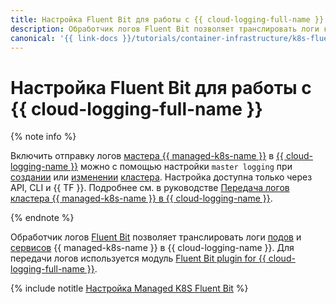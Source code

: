 ```yaml
---
title: Настройка Fluent Bit для работы с {{ cloud-logging-full-name }}
description: Обработчик логов Fluent Bit позволяет транслировать логи кластера {{ managed-k8s-name }} в сервис {{ cloud-logging-name }}. Для передачи логов используется модуль Fluent Bit plugin for {{ cloud-logging-full-name }}.
canonical: '{{ link-docs }}/tutorials/container-infrastructure/k8s-fluent-bit-logging'
---
```


# Настройка Fluent Bit для работы с {{ cloud-logging-full-name }}


{% note info %}

Включить отправку логов [мастера {{ managed-k8s-name }}](../concepts/index.md#master) в [{{ cloud-logging-name }}](../../logging/) можно с помощью настройки `master logging` при [создании](../operations/kubernetes-cluster/kubernetes-cluster-create.md) или [изменении](../operations/kubernetes-cluster/kubernetes-cluster-update.md) [кластера](../concepts/index.md#kubernetes-cluster). Настройка доступна только через API, CLI и {{ TF }}. Подробнее см. в руководстве [Передача логов кластера {{ managed-k8s-name }} в {{ cloud-logging-name }}](../../logging/tutorials/k8s-fluent-bit-logging.md#master-logging).

{% endnote %}

Обработчик логов [Fluent Bit](https://fluentbit.io/) позволяет транслировать логи [подов](../concepts/index.md#pod) и [сервисов](../concepts/index.md#service) {{ managed-k8s-name }} в {{ cloud-logging-name }}. Для передачи логов используется модуль [Fluent Bit plugin for {{ cloud-logging-full-name }}](https://github.com/yandex-cloud/fluent-bit-plugin-yandex).

{% include notitle [Настройка Managed K8S Fluent Bit](../../_tutorials/containers/config-k8s-fluent-bit-logging.md) %}